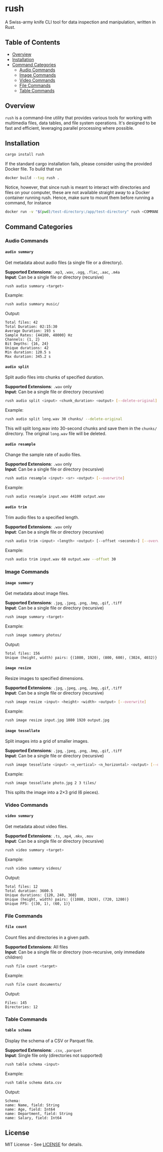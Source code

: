 # rush

A Swiss-army knife CLI tool for data inspection and manipulation, written in Rust.

## Table of Contents
- [Overview](#overview)
- [Installation](#installation)
- [Command Categories](#command-categories)
  - [Audio Commands](#audio-commands)
  - [Image Commands](#image-commands)
  - [Video Commands](#video-commands)
  - [File Commands](#file-commands)
  - [Table Commands](#table-commands)

## Overview

`rush` is a command-line utility that provides various tools for working with multimedia files, data tables, and file system operations. It's designed to be fast and efficient, leveraging parallel processing where possible.

## Installation
```bash
cargo install rush
```
If the standard cargo installation fails, please consider using the provided Docker file. To build that run

```bash
docker build --tag rush .
```
Notice, however, that since rush is meant to interact with directories and files on your computer, these are not available straight away to a Docker container running rush. Hence, make sure to mount them before running a command, for instance
```bash
docker run -v "$(pwd)/test-directory:/app/test-directory" rush <COMMAND> /app/test-directory
```
## Command Categories

### Audio Commands

#### `audio summary`
Get metadata about audio files (a single file or a directory).

**Supported Extensions**: `.mp3`, `.wav`, `.ogg`, `.flac`, `.aac`, `.m4a`  
**Input**: Can be a single file or directory (recursive)

```bash
rush audio summary <target>
```

Example:
```bash
rush audio summary music/
```

Output:
```
Total files: 42
Total Duration: 02:15:30
Average Duration: 193 s
Sample Rates: {44100, 48000} Hz
Channels: {1, 2}
Bit Depths: {16, 24}
Unique durations: 42
Min duration: 120.5 s
Max duration: 345.2 s
```

#### `audio split`
Split audio files into chunks of specified duration.

**Supported Extensions**: `.wav` only  
**Input**: Can be a single file or directory (recursive)

```bash
rush audio split <input> <chunk_duration> <output> [--delete-original]
```

Example:
```bash
rush audio split long.wav 30 chunks/ --delete-original
```

This will split long.wav into 30-second chunks and save them in the `chunks/` directory. The original `long.wav` file will be deleted.

#### `audio resample`
Change the sample rate of audio files.

**Supported Extensions**: `.wav` only  
**Input**: Can be a single file or directory (recursive)

```bash
rush audio resample <input> <sr> <output> [--overwrite]
```

Example:
```bash
rush audio resample input.wav 44100 output.wav
```

#### `audio trim`
Trim audio files to a specified length.

**Supported Extensions**: `.wav` only  
**Input**: Can be a single file or directory (recursive)

```bash
rush audio trim <input> <length> <output> [--offset <seconds>] [--overwrite]
```

Example:
```bash
rush audio trim input.wav 60 output.wav --offset 30
```

### Image Commands

#### `image summary`
Get metadata about image files.

**Supported Extensions**: `.jpg`, `.jpeg`, `.png`, `.bmp`, `.gif`, `.tiff`  
**Input**: Can be a single file or directory (recursive)

```bash
rush image summary <target>
```

Example:
```bash
rush image summary photos/
```

Output:
```
Total files: 156
Unique (height, width) pairs: {(1080, 1920), (800, 600), (3024, 4032)}
```

#### `image resize`
Resize images to specified dimensions.

**Supported Extensions**: `.jpg`, `.jpeg`, `.png`, `.bmp`, `.gif`, `.tiff`  
**Input**: Can be a single file or directory (recursive)

```bash
rush image resize <input> <height> <width> <output> [--overwrite]
```

Example:
```bash
rush image resize input.jpg 1080 1920 output.jpg
```

#### `image tessellate`
Split images into a grid of smaller images.

**Supported Extensions**: `.jpg`, `.jpeg`, `.png`, `.bmp`, `.gif`, `.tiff`  
**Input**: Can be a single file or directory (recursive)

```bash
rush image tessellate <input> <n_vertical> <n_horizontal> <output> [--delete-original]
```

Example:
```bash
rush image tessellate photo.jpg 2 3 tiles/
```

This splits the image into a 2×3 grid (6 pieces).

### Video Commands

#### `video summary`
Get metadata about video files.

**Supported Extensions**: `.ts`, `.mp4`, `.mkv`, `.mov`  
**Input**: Can be a single file or directory (recursive)

```bash
rush video summary <target>
```

Example:
```bash
rush video summary videos/
```

Output:
```
Total files: 12
Total duration: 3600.5
Unique durations: {120, 240, 360}
Unique (height, width) pairs: {(1080, 1920), (720, 1280)}
Unique FPS: {(30, 1), (60, 1)}
```

### File Commands

#### `file count`
Count files and directories in a given path.

**Supported Extensions**: All files  
**Input**: Can be a single file or directory (non-recursive, only immediate children)

```bash
rush file count <target>
```

Example:
```bash
rush file count documents/
```

Output:
```
Files: 145
Directories: 12
```

### Table Commands

#### `table schema`
Display the schema of a CSV or Parquet file.

**Supported Extensions**: `.csv`, `.parquet`  
**Input**: Single file only (directories not supported)

```bash
rush table schema <input>
```

Example:
```bash
rush table schema data.csv
```

Output:
```
Schema:
name: Name, field: String
name: Age, field: Int64
name: Department, field: String
name: Salary, field: Int64
```

## License

MIT License - See [LICENSE](LICENSE) for details.
